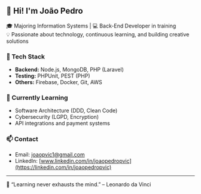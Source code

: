 ## 👋 Hi! I'm João Pedro

🎓 Majoring Information Systems | 💻 Back-End Developer in training  
💡 Passionate about technology, continuous learning, and building creative solutions

### 🚀 Tech Stack
- **Backend:** Node.js, MongoDB, PHP (Laravel) 
- **Testing:** PHPUnit, PEST (PHP)  
- **Others:** Firebase, Docker, Git, AWS

### 🌱 Currently Learning
- Software Architecture (DDD, Clean Code)  
- Cybersecurity (LGPD, Encryption)  
- API integrations and payment systems

### 📫 Contact
- Email: joaopvic1@gmail.com  
- LinkedIn: [www.linkedin.com/in/joaopedropvic](https://linkedin.com/in/joaopedropvic)

---

🧠 “Learning never exhausts the mind.” – Leonardo da Vinci

